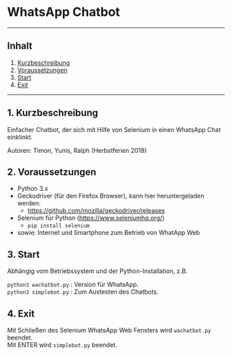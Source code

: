 # WhatsApp Chatbot

***

## Inhalt
 1. [Kurzbeschreibung](#1-kurzbeschreibung)
 2. [Voraussetzungen](#2-voraussetzungen)
 3. [Start](#3-start)
 4. [Exit](#4-exit)

***

## 1. Kurzbeschreibung

Einfacher Chatbot, der sich mit Hilfe von Selenium in einen WhatsApp Chat einklinkt.

Autoren: Timon, Yunis, Ralph (Herbstferien 2018)

## 2. Voraussetzungen

 * Python 3.x
 * Geckodriver (für den Firefox Browser), kann hier heruntergeladen werden:
     * https://github.com/mozilla/geckodriver/releases
 * Selenium für Python (https://www.seleniumhq.org/)
     * `pip install selenium`
 * sowie: Internet und Smartphone zum Betrieb von WhatApp Web 

## 3. Start

Abhängig vom Betriebssystem und der Python-Installation, z.B.

`python3 wachatbot.py` : Version für WhatsApp.<br />
`python3 simplebot.py` : Zum Austesten des Chatbots.

## 4. Exit

Mit Schließen des Selenium WhatsApp Web Fensters wird `wachatbot.py` beendet.<br />
Mit ENTER wird `simplebot.py` beendet.

